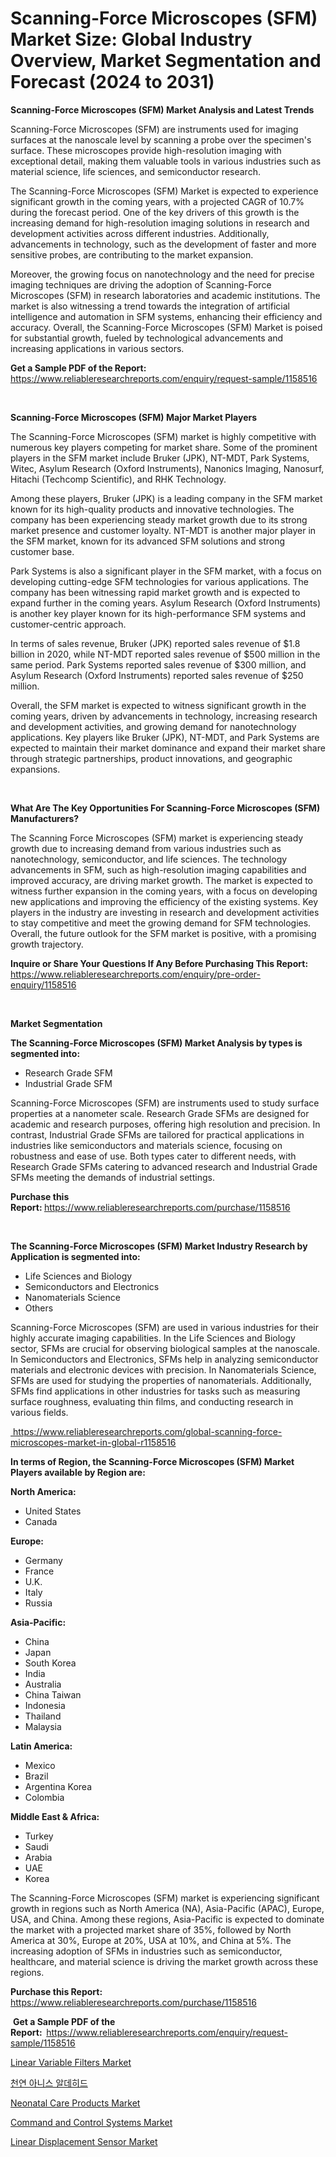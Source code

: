 <p><h1>Scanning-Force Microscopes (SFM) Market Size: Global Industry Overview, Market Segmentation and Forecast (2024 to 2031)</h1></p><p><strong>Scanning-Force Microscopes (SFM) Market Analysis and Latest Trends</strong></p>
<p><p>Scanning-Force Microscopes (SFM) are instruments used for imaging surfaces at the nanoscale level by scanning a probe over the specimen's surface. These microscopes provide high-resolution imaging with exceptional detail, making them valuable tools in various industries such as material science, life sciences, and semiconductor research.</p><p>The Scanning-Force Microscopes (SFM) Market is expected to experience significant growth in the coming years, with a projected CAGR of 10.7% during the forecast period. One of the key drivers of this growth is the increasing demand for high-resolution imaging solutions in research and development activities across different industries. Additionally, advancements in technology, such as the development of faster and more sensitive probes, are contributing to the market expansion.</p><p>Moreover, the growing focus on nanotechnology and the need for precise imaging techniques are driving the adoption of Scanning-Force Microscopes (SFM) in research laboratories and academic institutions. The market is also witnessing a trend towards the integration of artificial intelligence and automation in SFM systems, enhancing their efficiency and accuracy. Overall, the Scanning-Force Microscopes (SFM) Market is poised for substantial growth, fueled by technological advancements and increasing applications in various sectors.</p></p>
<p><strong>Get a Sample PDF of the Report:&nbsp;</strong> <a href="https://www.reliableresearchreports.com/enquiry/request-sample/1158516">https://www.reliableresearchreports.com/enquiry/request-sample/1158516</a></p>
<p>&nbsp;</p>
<p><strong>Scanning-Force Microscopes (SFM) Major Market Players</strong></p>
<p><p>The Scanning-Force Microscopes (SFM) market is highly competitive with numerous key players competing for market share. Some of the prominent players in the SFM market include Bruker (JPK), NT-MDT, Park Systems, Witec, Asylum Research (Oxford Instruments), Nanonics Imaging, Nanosurf, Hitachi (Techcomp Scientific), and RHK Technology.</p><p>Among these players, Bruker (JPK) is a leading company in the SFM market known for its high-quality products and innovative technologies. The company has been experiencing steady market growth due to its strong market presence and customer loyalty. NT-MDT is another major player in the SFM market, known for its advanced SFM solutions and strong customer base.</p><p>Park Systems is also a significant player in the SFM market, with a focus on developing cutting-edge SFM technologies for various applications. The company has been witnessing rapid market growth and is expected to expand further in the coming years. Asylum Research (Oxford Instruments) is another key player known for its high-performance SFM systems and customer-centric approach.</p><p>In terms of sales revenue, Bruker (JPK) reported sales revenue of $1.8 billion in 2020, while NT-MDT reported sales revenue of $500 million in the same period. Park Systems reported sales revenue of $300 million, and Asylum Research (Oxford Instruments) reported sales revenue of $250 million.</p><p>Overall, the SFM market is expected to witness significant growth in the coming years, driven by advancements in technology, increasing research and development activities, and growing demand for nanotechnology applications. Key players like Bruker (JPK), NT-MDT, and Park Systems are expected to maintain their market dominance and expand their market share through strategic partnerships, product innovations, and geographic expansions.</p></p>
<p>&nbsp;</p>
<p><strong>What Are The Key Opportunities For Scanning-Force Microscopes (SFM) Manufacturers?</strong></p>
<p><p>The Scanning Force Microscopes (SFM) market is experiencing steady growth due to increasing demand from various industries such as nanotechnology, semiconductor, and life sciences. The technology advancements in SFM, such as high-resolution imaging capabilities and improved accuracy, are driving market growth. The market is expected to witness further expansion in the coming years, with a focus on developing new applications and improving the efficiency of the existing systems. Key players in the industry are investing in research and development activities to stay competitive and meet the growing demand for SFM technologies. Overall, the future outlook for the SFM market is positive, with a promising growth trajectory.</p></p>
<p><strong>Inquire or Share Your Questions If Any Before Purchasing This Report:</strong> <a href="https://www.reliableresearchreports.com/enquiry/pre-order-enquiry/1158516">https://www.reliableresearchreports.com/enquiry/pre-order-enquiry/1158516</a></p>
<p>&nbsp;</p>
<p><strong>Market Segmentation</strong></p>
<p><strong>The Scanning-Force Microscopes (SFM) Market Analysis by types is segmented into:</strong></p>
<p><ul><li>Research Grade SFM</li><li>Industrial Grade SFM</li></ul></p>
<p><p>Scanning-Force Microscopes (SFM) are instruments used to study surface properties at a nanometer scale. Research Grade SFMs are designed for academic and research purposes, offering high resolution and precision. In contrast, Industrial Grade SFMs are tailored for practical applications in industries like semiconductors and materials science, focusing on robustness and ease of use. Both types cater to different needs, with Research Grade SFMs catering to advanced research and Industrial Grade SFMs meeting the demands of industrial settings.</p></p>
<p><strong>Purchase this Report:&nbsp;</strong><a href="https://www.reliableresearchreports.com/purchase/1158516">https://www.reliableresearchreports.com/purchase/1158516</a></p>
<p>&nbsp;</p>
<p><strong>The Scanning-Force Microscopes (SFM) Market Industry Research by Application is segmented into:</strong></p>
<p><ul><li>Life Sciences and Biology</li><li>Semiconductors and Electronics</li><li>Nanomaterials Science</li><li>Others</li></ul></p>
<p><p>Scanning-Force Microscopes (SFM) are used in various industries for their highly accurate imaging capabilities. In the Life Sciences and Biology sector, SFMs are crucial for observing biological samples at the nanoscale. In Semiconductors and Electronics, SFMs help in analyzing semiconductor materials and electronic devices with precision. In Nanomaterials Science, SFMs are used for studying the properties of nanomaterials. Additionally, SFMs find applications in other industries for tasks such as measuring surface roughness, evaluating thin films, and conducting research in various fields.</p></p>
<p><a href="https://www.reliableresearchreports.com/global-scanning-force-microscopes-market-in-global-r1158516">&nbsp;https://www.reliableresearchreports.com/global-scanning-force-microscopes-market-in-global-r1158516</a></p>
<p><strong>In terms of Region, the Scanning-Force Microscopes (SFM) Market Players available by Region are:</strong></p>
<p>
    <p> <strong> North America: </strong>
        <ul>
            <li>United States</li>
            <li>Canada</li>
        </ul>
        </p> 
    <p> <strong> Europe: </strong>
        <ul>
            <li>Germany</li>
            <li>France</li>
            <li>U.K.</li>
            <li>Italy</li>
            <li>Russia</li>
        </ul>
        </p> 
    <p> <strong> Asia-Pacific: </strong>
        <ul>
            <li>China</li>
            <li>Japan</li>
            <li>South Korea</li>
            <li>India</li>
            <li>Australia</li>
            <li>China Taiwan</li>
            <li>Indonesia</li>
            <li>Thailand</li>
            <li>Malaysia</li>
        </ul>
        </p> 
    <p> <strong> Latin America: </strong>
        <ul>
            <li>Mexico</li>
            <li>Brazil</li>
            <li>Argentina Korea</li>
            <li>Colombia</li>
        </ul>
        </p> 
    <p> <strong> Middle East & Africa: </strong>
        <ul>
            <li>Turkey</li>
            <li>Saudi</li>
            <li>Arabia</li>
            <li>UAE</li>
            <li>Korea</li>
        </ul>
    </p>
    </p>
<p><p>The Scanning-Force Microscopes (SFM) market is experiencing significant growth in regions such as North America (NA), Asia-Pacific (APAC), Europe, USA, and China. Among these regions, Asia-Pacific is expected to dominate the market with a projected market share of 35%, followed by North America at 30%, Europe at 20%, USA at 10%, and China at 5%. The increasing adoption of SFMs in industries such as semiconductor, healthcare, and material science is driving the market growth across these regions.</p></p>
<p><strong>Purchase this Report: </strong><a href="https://www.reliableresearchreports.com/purchase/1158516">https://www.reliableresearchreports.com/purchase/1158516</a></p>
<p>&nbsp;<strong>Get a Sample PDF of the Report:&nbsp;&nbsp;</strong><a href="https://www.reliableresearchreports.com/enquiry/request-sample/1158516">https://www.reliableresearchreports.com/enquiry/request-sample/1158516</a></p>
<p><strong></strong></p>
<p><p><a href="https://github.com/NorbertYates/Market-Research-Report-List-5/blob/main/linear-variable-filters-market.md">Linear Variable Filters Market</a></p><p><a href="https://github.com/sougarounis/Market-Research-Report-List-4/blob/main/5887243173794.md">천연 아니스 알데히드</a></p><p><a href="https://www.linkedin.com/pulse/insights-neonatal-care-products-market-size-which-expanding-780-ailfc">Neonatal Care Products Market</a></p><p><a href="https://www.linkedin.com/pulse/comprehensive-analysis-global-command-control-systems-market-growth-ptt8c">Command and Control Systems Market</a></p><p><a href="https://github.com/itulahketika112/Market-Research-Report-List-1/blob/main/linear-displacement-sensor-market.md">Linear Displacement Sensor Market</a></p></p>